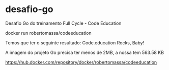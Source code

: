 # desafio-go
Desafio Go do treinamento Full Cycle - Code Education

docker run robertomassa/codeeducation

Temos que ter o seguinte resultado: Code.education Rocks, Baby!

A imagem do projeto Go precisa ter menos de 2MB, a nossa tem 563.58 KB

https://hub.docker.com/repository/docker/robertomassa/codeeducation
